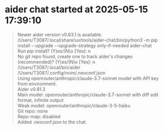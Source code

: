 
# aider chat started at 2025-05-15 17:39:10

> Newer aider version v0.83.1 is available.  
> /Users/T3087/.local/share/uv/tools/aider-chat/bin/python3 -m pip install --upgrade --upgrade-strategy only-if-needed aider-chat  
> Run pip install? (Y)es/(N)o [Yes]: n  
> No git repo found, create one to track aider's changes (recommended)? (Y)es/(N)o [Yes]: n  
> /Users/T3087/.local/bin/aider /Users/T3087/.config/nvim/.neoconf.json  
> Using openrouter/anthropic/claude-3.7-sonnet model with API key from environment.  
> Aider v0.81.3  
> Main model: openrouter/anthropic/claude-3.7-sonnet with diff edit format, infinite output  
> Weak model: openrouter/anthropic/claude-3-5-haiku  
> Git repo: none  
> Repo-map: disabled  
> Added .neoconf.json to the chat.  
